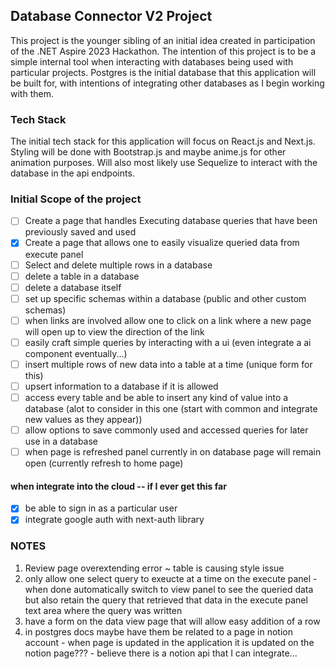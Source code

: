 ## Database Connector V2 Project

This project is the younger sibling of an initial idea created in participation of the .NET Aspire 2023 Hackathon. The intention of this project is to be a simple internal tool when interacting with databases being used with particular projects. Postgres is the initial database that this application will be built for, with intentions of integrating other databases as I begin working with them.

### Tech Stack

The initial tech stack for this application will focus on React.js and Next.js. Styling will be done with Bootstrap.js and maybe anime.js for other animation purposes. Will also most likely use Sequelize to interact with the database in the api endpoints.

### Initial Scope of the project

- [ ] Create a page that handles Executing database queries that have been previously saved and used
- [X] Create a page that allows one to easily visualize queried data from execute panel
- [ ] Select and delete multiple rows in a database
- [ ] delete a table in a database
- [ ] delete a database itself
- [ ] set up specific schemas within a database (public and other custom schemas)
- [ ] when links are involved allow one to click on a link where a new page will open up to view the direction of the link
- [ ] easily craft simple queries by interacting with a ui (even integrate a ai component eventually...)
- [ ] insert multiple rows of new data into a table at a time (unique form for this)
- [ ] upsert information to a database if it is allowed
- [ ] access every table and be able to insert any kind of value into a database (alot to consider in this one (start with common and integrate new values as they appear))
- [ ] allow options to save commonly used and accessed queries for later use in a database
- [ ] when page is refreshed panel currently in on database page will remain open (currently refresh to home page)

#### when integrate into the cloud -- if I ever get this far
- [X] be able to sign in as a particular user
- [X] integrate google auth with next-auth library

### NOTES
1. Review page overextending error ~ table is causing style issue
2. only allow one select query to exeucte at a time on the execute panel - when done automatically switch to view panel to see the queried data but also retain the query
that retrieved that data in the execute panel text area where the query was written
3. have a form on the data view page that will allow easy addition of a row
4. in postgres docs maybe have them be related to a page in notion account - when page is updated in the application it is updated on the notion page??? - believe there is a notion api that I can integrate...